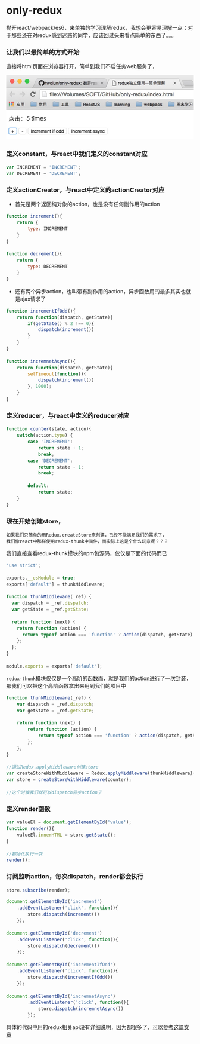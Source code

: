 # only-redux
抛开react/webpack/es6，来单独的学习理解redux，我想会更容易理解一点；对于那些还在对redux感到迷惑的同学，应该回过头来看点简单的东西了。。。


### 让我们以最简单的方式开始

直接将html页面在浏览器打开，简单到我们不启任务web服务了，  
   
![浏览器直接打开图片](./img/1.png)

### 定义constant，与react中我们定义的constant对应
```javascript
var INCREMENT = 'INCREMENT';
var DECREMENT = 'DECREMENT';
```

### 定义actionCreator，与react中定义的actionCreator对应
- 首先是两个返回纯对象的action，也是没有任何副作用的action
```javascript
function increment(){
	return {
		type: INCREMENT
	}
}

function decrement(){
	return {
		type: DECREMENT
	}
}
```

- 还有两个异步action，也叫带有副作用的action，异步函数用的最多其实也就是ajax请求了
```javascript
function incrementIfOdd(){
	return function(dispatch, getState){
		if(getState() % 2 !== 0){
			dispatch(increment())
		}
	}
}

function incremnetAsync(){
	return function(dispatch, getState){
		setTimeout(function(){
			dispatch(increment())
		}, 1000);
	}
}

```

### 定义reducer，与react中定义的reducer对应
```javascript
function counter(state, action){
	switch(action.type) {
		case 'INCREMENT':
			return state + 1;
			break;
		case 'DECREMENT':
			return state - 1;
			break;

		default:
			return state;
	}
}

```

### 现在开始创建store，
	如果我们只简单的用Redux.createStore来创建，已经不能满足我们的需求了，  
	我们像react中那样使用redux-thunk中间件，而实际上这是个什么玩意呢？？？

我们直接查看redux-thunk模块的npm包源码，仅仅是下面的代码而已
```javascript
'use strict';

exports.__esModule = true;
exports['default'] = thunkMiddleware;

function thunkMiddleware(_ref) {
  var dispatch = _ref.dispatch;
  var getState = _ref.getState;

  return function (next) {
    return function (action) {
      return typeof action === 'function' ? action(dispatch, getState) : next(action);
    };
  };
}

module.exports = exports['default'];
```
`redux-thunk`模块仅仅是一个高阶的函数而，就是我们的action进行了一次封装，  
那我们可以把这个高阶函数拿出来用到我们的项目中

```javascript
function thunkMiddleware(_ref) {
  	var dispatch = _ref.dispatch;
  	var getState = _ref.getState;

  	return function (next) {
    	return function (action) {
      		return typeof action === 'function' ? action(dispatch, getState) : next(action);
    	};
  	};
}

//通过Redux.applyMiddleware创建store
var createStoreWithMiddleware = Redux.applyMiddleware(thunkMiddleware)(Redux.createStore);
var store = createStoreWithMiddleware(counter);

//这个时候我们就可以dispatch异步action了

```

### 定义render函数
```javascript
var valueEl = document.getElementById('value');
function render(){
	valueEl.innerHTML = store.getState();
}

//初始化执行一次
render();

```

### 订阅监听action，每次dispatch，render都会执行
```javascript
store.subscribe(render);

```
```javascript
document.getElementById('increment')
	.addEventListener('click', function(){
		store.dispatch(increment())
	});

document.getElementById('decrement')
	.addEventListener('click', function(){
		store.dispatch(decrement())
	});

document.getElementById('incrementIfOdd')
	.addEventListener('click', function(){
		store.dispatch(incrementIfOdd())
	});

document.getElementById('incremnetAsync')
		.addEventListener('click', function(){
			store.dispatch(incremnetAsync())
		});
```

具体的代码中用的redux相关api没有详细说明，因为都很多了，[可以参考这篇文章](http://cn.redux.js.org/docs/api/Store.html)


